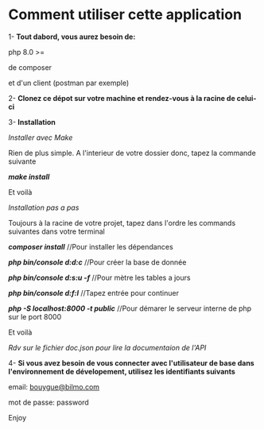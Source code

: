 # Comment utiliser cette application

1- **Tout dabord, vous aurez besoin de:**

php 8.0 >= 

de composer

et d'un client (postman par exemple)


2- **Clonez ce dépot sur votre machine et rendez-vous à la racine de celui-ci**

3- **Installation**

*Installer avec Make*

Rien de plus simple. A l'interieur de votre dossier donc, tapez la commande suivante

***make install***

Et voilà 

*Installation pas a pas*

Toujours à la racine de votre projet, tapez dans l'ordre les commands suivantes dans votre terminal

***composer install*** //Pour installer les dépendances 

***php bin/console d:d:c*** //Pour créer la base de donnée 

***php bin/console d:s:u -f*** //Pour mètre les tables a jours

***php bin/console d:f:l***  //Tapez entrée pour continuer

***php -S localhost:8000 -t public*** //Pour démarer le serveur interne de php sur le port 8000

Et voilà

*Rdv sur le fichier doc.json pour lire la documentaion de l'API* 

4- **Si vous avez besoin de vous connecter avec l'utilisateur de base dans l'environnement de dévelopement, utilisez les identifiants suivants**

email: bouygue@bilmo.com

mot de passe: password

Enjoy

